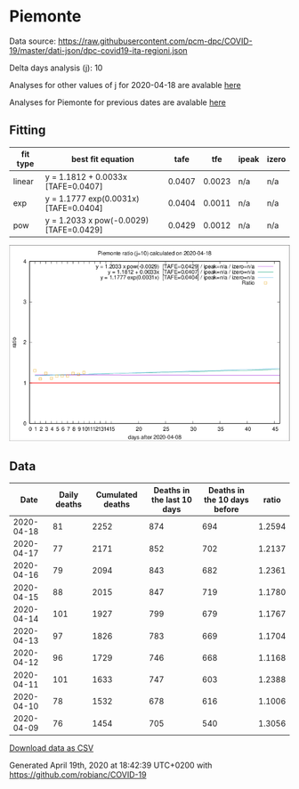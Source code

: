 # Piemonte

Data source: https://raw.githubusercontent.com/pcm-dpc/COVID-19/master/dati-json/dpc-covid19-ita-regioni.json

Delta days analysis (j): 10

Analyses for other values of j for 2020-04-18 are avalable [here](../2020-04-18/README.md)

Analyses for Piemonte for previous dates are avalable [here](../README.md)

## Fitting 
|fit type|best fit equation|tafe|tfe|ipeak|izero|
|-------|-----|--------|------|---|---|
|linear|y = 1.1812 + 0.0033x  [TAFE=0.0407]|0.0407|0.0023|n/a|n/a|
|exp|y = 1.1777 exp(0.0031x)  [TAFE=0.0404]|0.0404|0.0011|n/a|n/a|
|pow|y = 1.2033 x pow(-0.0029)  [TAFE=0.0429]|0.0429|0.0012|n/a|n/a|

![Plot](COVID-19_piemonte_j10_2020-04-18.png)

## Data
|Date|Daily deaths|Cumulated deaths|Deaths in the last 10 days|Deaths in the 10 days before|ratio|
|----|----------|-----------|-------|--------------------|-----|
|2020-04-18|81|2252|874|694|1.2594|
|2020-04-17|77|2171|852|702|1.2137|
|2020-04-16|79|2094|843|682|1.2361|
|2020-04-15|88|2015|847|719|1.1780|
|2020-04-14|101|1927|799|679|1.1767|
|2020-04-13|97|1826|783|669|1.1704|
|2020-04-12|96|1729|746|668|1.1168|
|2020-04-11|101|1633|747|603|1.2388|
|2020-04-10|78|1532|678|616|1.1006|
|2020-04-09|76|1454|705|540|1.3056|

[Download data as CSV](COVID-19_piemonte_j10_2020-04-18.csv)

Generated April 19th, 2020 at 18:42:39 UTC+0200 with https://github.com/robianc/COVID-19

